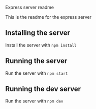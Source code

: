 Express server readme

This is the readme for the express server

## Installing the server

Install the server with `npm install`

## Running the server

Run the server with `npm start`

## Running the dev server

Run the server with `npm dev`